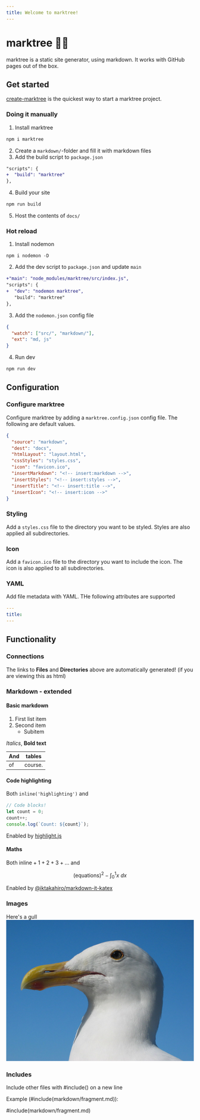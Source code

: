 ```yaml
---
title: Welcome to marktree!
---
```


# marktree 🔖🌳

marktree is a static site generator, using markdown. It works with GitHub pages out of the box.

## Get started

[create-marktree](https://github.com/magnetenstad/create-marktree) is the quickest way to start a marktree project.

### Doing it manually

1. Install marktree

```sh
npm i marktree
```

2. Create a `markdown/`-folder and fill it with markdown files
3. Add the build script to `package.json`

```diff
"scripts": {
+  "build": "marktree"
},
```

4. Build your site

```sh
npm run build
```

5. Host the contents of `docs/`

### Hot reload

1. Install nodemon

```
npm i nodemon -D
```

2. Add the dev script to `package.json` and update `main`

```diff
+"main": "node_modules/marktree/src/index.js",
"scripts": {
+  "dev": "nodemon marktree",
   "build": "marktree"
},
```

3. Add the `nodemon.json` config file

```json
{
  "watch": ["src/", "markdown/"],
  "ext": "md, js"
}
```

4. Run dev

```sh
npm run dev
```

## Configuration

### Configure marktree

Configure marktree by adding a `marktree.config.json` config file. The following are default values.

```json
{
  "source": "markdown",
  "dest": "docs",
  "htmlLayout": "layout.html",
  "cssStyles": "styles.css",
  "icon": "favicon.ico",
  "insertMarkdown": "<!-- insert:markdown -->",
  "insertStyles": "<!-- insert:styles -->",
  "insertTitle": "<!-- insert:title -->",
  "insertIcon": "<!-- insert:icon -->"
}
```

### Styling

Add a `styles.css` file to the directory you want to be styled. Styles are also applied all subdirectories.

### Icon

Add a `favicon.ico` file to the directory you want to include the icon. The icon is also applied to all subdirectories.

### YAML

Add file metadata with YAML. THe following attributes are supported

```yaml
---
title:
---
```

## Functionality

### Connections

The links to **Files** and **Directories** above are automatically generated! (if you are viewing this as html)

### Markdown - extended

#### Basic markdown

1. First list item
2. Second item
   - Subitem

_Italics_, **Bold text**

| And | tables  |
| --- | ------- |
| of  | course. |

#### Code highlighting

Both `inline('highlighting')` and

```js
// Code blocks!
let count = 0;
count++;
console.log(`Count: ${count}`);
```

Enabled by [highlight.js](https://www.npmjs.com/package/highlight.js?activeTab=readme)

#### Maths

Both $\text{inline} + 1 + 2 + 3 + \dots$
and

$$
(\text{equations})^2 - \int_0^1x \: dx
$$

Enabled by [@iktakahiro/markdown-it-katex](https://www.npmjs.com/package/@iktakahiro/markdown-it-katex)

### Images

Here's a gull
![](images/gull.jpg)

### Includes

Include other files with #include() on a new line

Example (#include(markdown/fragment.md)):

#include(markdown/fragment.md)
[](markdown/fragment.md)

<!-- Comment -->
